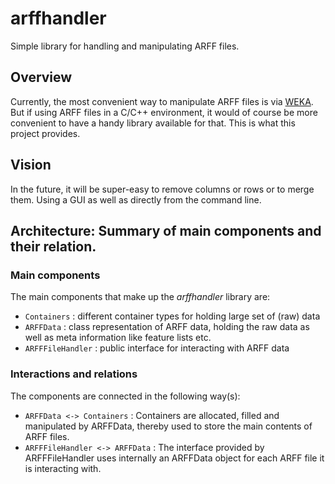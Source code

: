 # arffhandler

Simple library for handling and manipulating ARFF files.

## Overview

Currently, the most convenient way to manipulate ARFF files is via [WEKA](http://www.cs.waikato.ac.nz/ml/weka/). But if using ARFF files in a C/C++ environment, it would of course be more convenient to have a handy library available for that.
This is what this project provides.

## Vision

In the future, it will be super-easy to remove columns or rows or to merge them. Using a GUI as well as directly from the command line.

## Architecture: Summary of main components and their relation.

### Main components

The main components that make up the _arffhandler_ library are:

   * `Containers` :  different container types for holding large set of (raw) data
   * `ARFFData` :  class representation of ARFF data, holding the raw data as well as meta information like feature lists etc.
   * `ARFFFileHandler` :  public interface for interacting with ARFF data


### Interactions and relations

The components are connected in the following way(s):

  * `ARFFData <-> Containers` :  Containers are allocated, filled and manipulated by ARFFData, thereby used to store the main contents of ARFF files.
  * `ARFFFileHandler <-> ARFFData` :  The interface provided by ARFFFileHandler uses internally an ARFFData object for each ARFF file it is interacting with.
 
